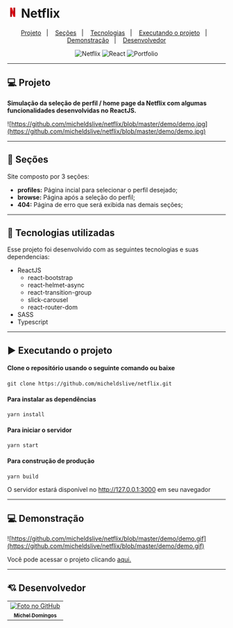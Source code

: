 # <img src="https://github.com/micheldslive/netflix/blob/master/public/logo192.png" width="25" /> Netflix

<p align="center">
  <a href="#-projeto">Projeto</a>&nbsp;&nbsp;&nbsp;|&nbsp;&nbsp;&nbsp;
  <a href="#-seções">Seções</a>&nbsp;&nbsp;&nbsp;|&nbsp;&nbsp;&nbsp;
  <a href="#-tecnologias-utilizadas">Tecnologias</a>&nbsp;&nbsp;&nbsp;|&nbsp;&nbsp;&nbsp;
  <a href="#%EF%B8%8F-executando-o-projeto">Executando o projeto</a>&nbsp;&nbsp;&nbsp;|&nbsp;&nbsp;&nbsp;
  <a href="#-demonstração">Demonstração</a>&nbsp;&nbsp;&nbsp;|&nbsp;&nbsp;&nbsp;
  <a href="#-desenvolvedor">Desenvolvedor</a>
</p>

<p align="center">
  <img alt="Netflix" src="https://img.shields.io/static/v1?label=netflix&message=app&color=red&labelColor=grey">
  
  <img alt="React" src="https://img.shields.io/static/v1?label=stack&message=React&color=red&labelColor=grey">
  
  <img alt="Portfolio" src="https://img.shields.io/static/v1?label=portfolio&message=NETFLIX&color=red&labelColor=grey">
</p>

---

## 💻 Projeto

**Simulação da seleção de perfil / home page da Netflix com algumas funcionalidades desenvolvidas no ReactJS.**

![https://github.com/micheldslive/netflix/blob/master/demo/demo.jpg](https://github.com/micheldslive/netflix/blob/master/demo/demo.jpg)

---

## 📌 Seções
Site composto por 3 seções:

- **profiles:** Página incial para selecionar o perfil desejado;
- **browse:** Página após a seleção do perfil;
- **404:** Página de erro que será exibida nas demais seções;

---

## 🚀 Tecnologias utilizadas
Esse projeto foi desenvolvido com as seguintes tecnologias e suas dependencias:

- ReactJS
    - react-bootstrap
    - react-helmet-async
    - react-transition-group
    - slick-carousel
    - react-router-dom
- SASS
- Typescript

---

## ▶️ Executando o projeto

#### Clone o repositório usando o seguinte comando ou baixe

```
git clone https://github.com/micheldslive/netflix.git
```

#### Para instalar as dependências

```
yarn install
```

#### Para iniciar o servidor

```
yarn start
```

#### Para construção de produção

```
yarn build
```

O servidor estará disponível no http://127.0.0.1:3000 em seu navegador

---

## 💻 Demonstração

![https://github.com/micheldslive/netflix/blob/master/demo/demo.gif](https://github.com/micheldslive/netflix/blob/master/demo/demo.gif)

Você pode acessar o projeto clicando [aqui.](https://minhanetflix.vercel.app/)

---

## 💘 Desenvolvedor<br>
<table>
  <tr>
    <td align="center">
      <a href="https://github.com/micheldslive">
        <img src="https://avatars.githubusercontent.com/u/55795597?v=4" width="100" alt="Foto no GitHub"/><br>
        <sub>
          <b>Michel Domingos</b>
        </sub>
      </a>
    </td>
  </tr>
</table>
